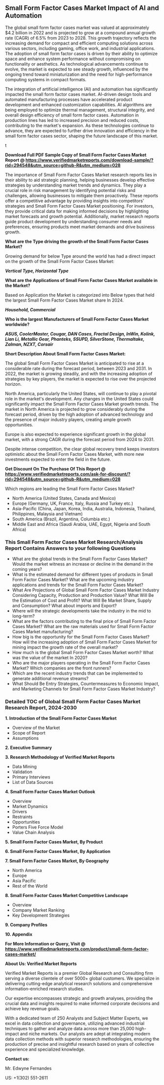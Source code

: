 <h2>Small Form Factor Cases Market Impact of AI and Automation</h2><p>The global small form factor cases market was valued at approximately $4.2 billion in 2022 and is projected to grow at a compound annual growth rate (CAGR) of 6.5% from 2023 to 2028. This growth trajectory reflects the increasing demand for compact and efficient computing solutions across various sectors, including gaming, office work, and industrial applications. The adoption of small form factor cases is driven by their ability to optimize space and enhance system performance without compromising on functionality or aesthetics. As technological advancements continue to evolve, the market is expected to see steady growth, influenced by the ongoing trend toward miniaturization and the need for high-performance computing systems in compact formats.</p><p>The integration of artificial intelligence (AI) and automation has significantly impacted the small form factor cases market. AI-driven design tools and automated manufacturing processes have accelerated product development and enhanced customization capabilities. AI algorithms are being employed to optimize thermal management, structural integrity, and overall design efficiency of small form factor cases. Automation in production lines has led to increased precision and reduced costs, contributing to the market's expansion. As these technologies continue to advance, they are expected to further drive innovation and efficiency in the small form factor cases sector, shaping the future landscape of this market.</p>t</p><p id="" class=""><strong>Download Full PDF Sample Copy of Small Form Factor Cases Market Report @ <a href="https://www.verifiedmarketreports.com/download-sample/?rid=294548&utm_source=github-R&utm_medium=028" target="_blank">https://www.verifiedmarketreports.com/download-sample/?rid=294548&utm_source=github-R&utm_medium=028</a></strong></p><p>The importance of&nbsp;Small Form Factor Cases Market research reports lies in their ability to aid strategic planning, helping businesses develop effective strategies by understanding market trends and dynamics. They play a crucial role in risk management by identifying potential risks and challenges, allowing businesses to mitigate them proactively. These reports offer a competitive advantage by providing insights into competitors' strategies and Small Form Factor Cases Market positioning. For investors, they provide critical data for making informed decisions by highlighting market forecasts and growth potential. Additionally, market research reports guide product development by understanding consumer needs and preferences, ensuring products meet market demands and drive business growth.</p><p><strong>What are the&nbsp;Type driving the growth of the Small Form Factor Cases Market?</strong></p><p id="" class="">Growing demand for below Type around the world has had a direct impact on the growth of the Small Form Factor Cases Market:</p><em><strong>Vertical Type, Horizontal Type</strong></em></p><strong>What are the&nbsp;Applications&nbsp;of Small Form Factor Cases Market available in the Market?</strong></p><p id="" class="">Based on Application the Market is categorized into Below types that held the largest Small Form Factor Cases Market share In 2024.</p><em><strong>Household, Commercial</strong></em></p><strong>Who is the largest Manufacturers of Small Form Factor Cases Market worldwide?</strong></p><p><em><strong>ASUS, CoolerMaster, Cougar, DAN Cases, Fractal Design, InWin, Kolink, Lian Li, Metallic Gear, Phanteks, SSUPD, SilverStone, Thermaltake, Zalman, NZXT, Corsair</strong></em></p><p id="" class=""><strong>Short Description About Small Form Factor Cases Market:</strong></p><p>The global Small Form Factor Cases Market is anticipated to rise at a considerable rate during the forecast period, between 2023 and 2031. In 2022, the market is growing steadily, and with the increasing adoption of strategies by key players, the market is expected to rise over the projected horizon.</p><p>North America, particularly the United States, will continue to play a pivotal role in the market's development. Any changes in the United States could significantly impact the Small Form Factor Cases Market growth trends. The market in North America is projected to grow considerably during the forecast period, driven by the high adoption of advanced technology and the presence of major industry players, creating ample growth opportunities.</p><p>Europe is also expected to experience significant growth in the global market, with a strong CAGR during the forecast period from 2024 to 2031.</p><p>Despite intense competition, the clear global recovery trend keeps investors optimistic about the Small Form Factor Cases Market, with more new investments expected to enter the field in the future.</p><p id="" class=""><strong>Get Discount On The Purchase Of This Report @ <a href="https://www.verifiedmarketreports.com/ask-for-discount/?rid=294548&utm_source=github-R&utm_medium=028" target="_blank">https://www.verifiedmarketreports.com/ask-for-discount/?rid=294548&utm_source=github-R&utm_medium=028</a></strong></p>Which regions are leading the Small Form Factor Cases Market?</p><ul><li>North America (United States, Canada and Mexico)</li><li>Europe (Germany, UK, France, Italy, Russia and Turkey etc.)</li><li>Asia-Pacific (China, Japan, Korea, India, Australia, Indonesia, Thailand, Philippines, Malaysia and Vietnam)</li><li>South America (Brazil, Argentina, Columbia etc.)</li><li>Middle East and Africa (Saudi Arabia, UAE, Egypt, Nigeria and South Africa)</li></ul><h3 id="" class="">This Small Form Factor Cases Market Research/Analysis Report Contains Answers to your following Questions</h3><ul><li>What are the global trends in the Small Form Factor Cases Market? Would the market witness an increase or decline in the demand in the coming years?</li><li>What is the estimated demand for different types of products in Small Form Factor Cases Market? What are the upcoming industry applications and trends for the Small Form Factor Cases Market?</li><li>What Are Projections of Global Small Form Factor Cases Market Industry Considering Capacity, Production and Production Value? What Will Be the Estimation of Cost and Profit? What Will Be Market Share, Supply and Consumption? What about imports and Export?</li><li>Where will the strategic developments take the industry in the mid to long-term?</li><li>What are the factors contributing to the final price of Small Form Factor Cases Market? What are the raw materials used for Small Form Factor Cases Market manufacturing?</li><li>How big is the opportunity for the Small Form Factor Cases Market? How will the increasing adoption of Small Form Factor Cases Market for mining impact the growth rate of the overall market?</li><li>How much is the global Small Form Factor Cases Market worth? What was the value of the market In 2020?</li><li>Who are the major players operating in the Small Form Factor Cases Market? Which companies are the front runners?</li><li>Which are the recent industry trends that can be implemented to generate additional revenue streams?</li><li>What Should Be Entry Strategies, Countermeasures to Economic Impact, and Marketing Channels for Small Form Factor Cases Market Industry?</li></ul><h3 id="" class="">Detailed TOC of Global Small Form Factor Cases Market Research Report, 2024-2030</h3><p id="" class=""><strong>1. Introduction of the Small Form Factor Cases Market</strong></p><ul><li>Overview of the Market</li><li>Scope of Report</li><li>Assumptions</li></ul><p id="" class=""><strong>2. Executive Summary</strong></p><p id="" class=""><strong>3. Research Methodology of Verified Market Reports</strong></p><ul><li>Data Mining</li><li>Validation</li><li>Primary Interviews</li><li>List of Data Sources</li></ul><p id="" class=""><strong>4. Small Form Factor Cases Market Outlook</strong></p><ul><li>Overview</li><li>Market Dynamics</li><li>Drivers</li><li>Restraints</li><li>Opportunities</li><li>Porters Five Force Model</li><li>Value Chain Analysis</li></ul><p id="" class=""><strong>5. Small Form Factor Cases Market, By Product</strong></p><p id="" class=""><strong>6. Small Form Factor Cases Market, By Application</strong></p><p id="" class=""><strong>7. Small Form Factor Cases Market, By Geography</strong></p><ul><li>North America</li><li>Europe</li><li>Asia Pacific</li><li>Rest of the World</li></ul><p id="" class=""><strong>8. Small Form Factor Cases Market Competitive Landscape</strong></p><ul><li>Overview</li><li>Company Market Ranking</li><li>Key Development Strategies</li></ul><p id="" class=""><strong>9. Company Profiles</strong></p><p id="" class=""><strong>10. Appendix</strong></p><p id="" class=""><strong>For More Information or Query, Visit @ <a href="https://www.verifiedmarketreports.com/product/small-form-factor-cases-market/" target="_blank">https://www.verifiedmarketreports.com/product/small-form-factor-cases-market/</a></strong></p><p id="" class=""><strong>About Us: Verified Market Reports</strong></p><p id="" class="">Verified Market Reports is a premier Global Research and Consulting firm serving a diverse clientele of over 5000+ global customers. We specialize in delivering cutting-edge analytical research solutions and comprehensive information-enriched research studies.</p><p id="" class="">Our expertise encompasses strategic and growth analyses, providing the crucial data and insights required to make informed corporate decisions and achieve key revenue goals.</p><p id="" class="">With a dedicated team of 250 Analysts and Subject Matter Experts, we excel in data collection and governance, utilizing advanced industrial techniques to gather and analyze data across more than 25,000 high-impact and niche markets. Our analysts are adept at integrating modern data collection methods with superior research methodologies, ensuring the production of precise and insightful research based on years of collective experience and specialized knowledge.</p><p id="" class=""><strong>Contact us:</strong></p><p id="" class="">Mr. Edwyne Fernandes</p><p id="" class="">US: +1(302) 551-2611</p>